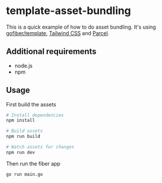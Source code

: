 # template-asset-bundling

This is a quick example of how to do asset bundling.
It's using [gofiber/template](https://github.com/gofiber/template), [Tailwind CSS](https://tailwindcss.com) and [Parcel](https://parceljs.org).

## Additional requirements
- node.js
- npm

## Usage

First build the assets
```bash
# Install dependencies
npm install

# Build assets
npm run build

# Watch assets for changes
npm run dev
```

Then run the fiber app
```bash
go run main.go
```
